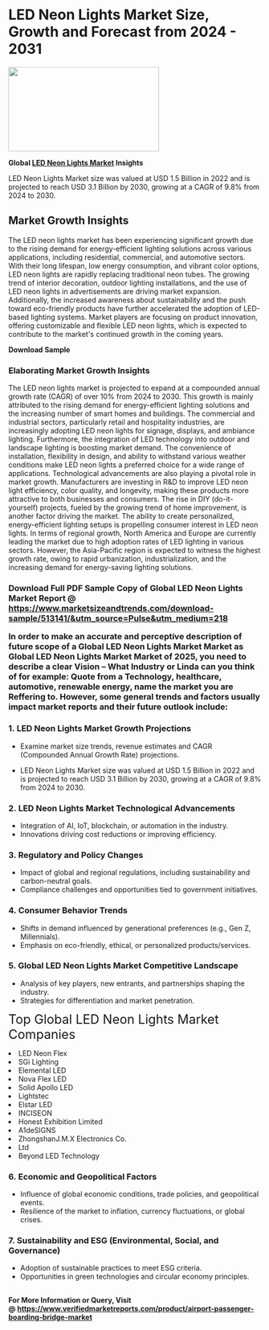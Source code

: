 <H1>LED Neon Lights Market Size, Growth and Forecast from 2024 - 2031</H1><img class="aligncenter size-medium wp-image-584254" src="https://thirdeyenews.in/wp-content/uploads/2024/09/Global-Market-Research-300x168.jpeg" alt="" width="300" height="168" /><p><strong>Global&nbsp;<a href="https://www.marketsizeandtrends.com/download-sample/513141/&amp;utm_source=Pulse&amp;utm_medium=218">LED Neon Lights Market</a> Insights</strong></p><p>LED Neon Lights Market size was valued at USD 1.5 Billion in 2022 and is projected to reach USD 3.1 Billion by 2030, growing at a CAGR of 9.8% from 2024 to 2030.</p><p><h2>Market Growth Insights</h2> The LED neon lights market has been experiencing significant growth due to the rising demand for energy-efficient lighting solutions across various applications, including residential, commercial, and automotive sectors. With their long lifespan, low energy consumption, and vibrant color options, LED neon lights are rapidly replacing traditional neon tubes. The growing trend of interior decoration, outdoor lighting installations, and the use of LED neon lights in advertisements are driving market expansion. Additionally, the increased awareness about sustainability and the push toward eco-friendly products have further accelerated the adoption of LED-based lighting systems. Market players are focusing on product innovation, offering customizable and flexible LED neon lights, which is expected to contribute to the market's continued growth in the coming years. <p><strong>Download Sample</strong></p> <h3>Elaborating Market Growth Insights</h3> The LED neon lights market is projected to expand at a compounded annual growth rate (CAGR) of over 10% from 2024 to 2030. This growth is mainly attributed to the rising demand for energy-efficient lighting solutions and the increasing number of smart homes and buildings. The commercial and industrial sectors, particularly retail and hospitality industries, are increasingly adopting LED neon lights for signage, displays, and ambiance lighting. Furthermore, the integration of LED technology into outdoor and landscape lighting is boosting market demand. The convenience of installation, flexibility in design, and ability to withstand various weather conditions make LED neon lights a preferred choice for a wide range of applications. Technological advancements are also playing a pivotal role in market growth. Manufacturers are investing in R&D to improve LED neon light efficiency, color quality, and longevity, making these products more attractive to both businesses and consumers. The rise in DIY (do-it-yourself) projects, fueled by the growing trend of home improvement, is another factor driving the market. The ability to create personalized, energy-efficient lighting setups is propelling consumer interest in LED neon lights. In terms of regional growth, North America and Europe are currently leading the market due to high adoption rates of LED lighting in various sectors. However, the Asia-Pacific region is expected to witness the highest growth rate, owing to rapid urbanization, industrialization, and the increasing demand for energy-saving lighting solutions. <h3></p><p><span class=""><strong>Download Full PDF Sample Copy of Global LED Neon Lights Market Report</strong> @ <a href="https://www.marketsizeandtrends.com/download-sample/513141/&amp;utm_source=Pulse&amp;utm_medium=218" target="_blank">https://www.marketsizeandtrends.com/download-sample/513141/&amp;utm_source=Pulse&amp;utm_medium=218</a></span></p><p>In order to make an accurate and perceptive description of future scope of a Global&nbsp;LED Neon Lights Market Market as Global&nbsp;LED Neon Lights Market Market of 2025, you need to describe a clear Vision &ndash; What Industry or Linda can you think of for example: Quote from a Technology, healthcare, automotive, renewable energy, name the market you are Reffering to. However, some general trends and factors usually impact market reports and their future outlook include:</p><h3>1.&nbsp;<strong>LED Neon Lights Market Growth Projections</strong></h3><ul><li>Examine market size trends, revenue estimates and CAGR (Compounded Annual Growth Rate) projections.</li><li><p>LED Neon Lights Market size was valued at USD 1.5 Billion in 2022 and is projected to reach USD 3.1 Billion by 2030, growing at a CAGR of 9.8% from 2024 to 2030.</p></li></ul><h3>2.&nbsp;<strong>LED Neon Lights Market Technological Advancements</strong></h3><ul><li>Integration of AI, IoT, blockchain, or automation in the industry.</li><li>Innovations driving cost reductions or improving efficiency.</li></ul><h3>3.&nbsp;<strong>Regulatory and Policy Changes</strong></h3><ul><li>Impact of global and regional regulations, including sustainability and carbon-neutral goals.</li><li>Compliance challenges and opportunities tied to government initiatives.</li></ul><h3>4.&nbsp;<strong>Consumer Behavior Trends</strong></h3><ul><li>Shifts in demand influenced by generational preferences (e.g., Gen Z, Millennials).</li><li>Emphasis on eco-friendly, ethical, or personalized products/services.</li></ul><h3>5.&nbsp;<strong>Global LED Neon Lights Market Competitive Landscape</strong></h3><ul><li>Analysis of key players, new entrants, and partnerships shaping the industry.</li><li>Strategies for differentiation and market penetration.</li></ul><p data-pm-slice="1 1 []"><span style="color: inherit; font-family: inherit; font-size: 25px;">Top Global LED Neon Lights Market Companies</span></p><div class="" data-test-id=""><p><li>LED Neon Flex</li><li> SGi Lighting</li><li> Elemental LED</li><li> Nova Flex LED</li><li> Solid Apollo LED</li><li> Lightstec</li><li> Elstar LED</li><li> INCISEON</li><li> Honest Exhibition Limited</li><li> A1deSIGNS</li><li> ZhongshanJ.M.X Electronics Co.</li><li>Ltd</li><li> Beyond LED Technology</li></p></div><h3>6.&nbsp;<strong>Economic and Geopolitical Factors</strong></h3><ul><li>Influence of global economic conditions, trade policies, and geopolitical events.</li><li>Resilience of the market to inflation, currency fluctuations, or global crises.</li></ul><h3>7.&nbsp;<strong>Sustainability and ESG (Environmental, Social, and Governance)</strong></h3><ul><li>Adoption of sustainable practices to meet ESG criteria.</li><li>Opportunities in green technologies and circular economy principles.</li></ul><h2><strong style="font-size: 14px;">For More Information or Query, Visit @&nbsp;</strong><a style="background-color: #ffffff; font-size: 14px;" href="https://www.marketsizeandtrends.com/report/led-neon-lights-market/" target="_blank">https://www.verifiedmarketreports.com/product/airport-passenger-boarding-bridge-market</a></h2>
